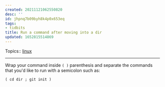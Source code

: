 ```yaml
---
created: 20211121062550820
desc: ''
id: jhpnq7b09byh8k4p0x653eq
tags:
- tidbits
title: Run a command after moving into a dir
updated: 1652815514869
---
```

   
Topics::  [linux](../topics/linux.md)   
   
   
---   
   
Wrap your command inside `( )` parenthesis and separate the commands that you'd like to run with a semicolon such as:   
   
`( cd dir ; git init )`